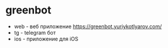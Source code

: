 # greenbot

* web - веб приложение https://greenbot.yuriykotlyarov.com/
* tg - telegram бот
* ios - приложение для iOS
